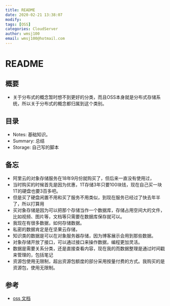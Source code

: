 ```yaml
---
title: README
date: 2020-02-21 13:38:07
modify: 
tags: [OSS]
categories: CloudServer
author: wmsj100
email: wmsj100@hotmail.com
---
```


# README

## 概要

- 关于分布式的概念暂时想不到更好的分类，而且OSS本身就是分布式存储系统，所以关于分布式的概念都归属到这个类别。

## 目录

- Notes: 基础知识。
- Summary: 总结
- Storage: 自己写的脚本

## 备忘

- 阿里云的对象存储服务在18年9月份就购买了，但后来一直没有使用过，
- 当时购买的时候首先是因为优惠，1T存储3年只要100块钱，现在自己买一块1T的硬盘也要3百多吧。
- 但是买了硬盘闲置不用和买了服务不用类似，到现在服务已经过了快去年半了，所以打算用
- 买对象存储是因为可以把那个存储当作一个数据库，存储占用空间大的文件，比如视频、图片等，文档等只需要在数据库保存就可以。
- 我现在有很多数据，如何存储数据。
- 私密的数据肯定是在坚果云存储，
- 知识类的数据是可以在对象服务器存储，因为博客展示会用到那些数据。
- 对象存储开放了接口，可以通过接口来操作数据，编程更加灵活。
- 数据是需要关系分类，还是直接查看内容，现在我的而数据整理是通过时间戳来管理的，包括笔记
- 资源包使用无限制，超出资源包额度的部分采用按量付费的方式。我购买的是资源包，使用无限制。

## 参考

- [oss 文档](https://help.aliyun.com/document_detail/97728.html?spm=a2c4g.11186623.6.885.2fbe61bbWzQpat)
